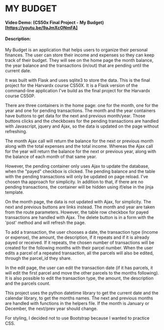 # MY BUDGET
#### Video Demo: (CS50x Final Project - My Budget)[https://youtu.be/9aJmXcONmFA]
#### Description:
My Budget is an application that helps users to organize their personal finances. The user can store their income and expenses so they can keep track of their budget. They will see on the home page the month balance, the year balance and the transactions (in/out) that are pending until the current date.

It was built with Flask and uses sqlite3 to store the data. This is the final project for the Harvardx course CS50X. It is a Flask version of the command-line application I've build as the final project for the Harvardx course CS50P.

There are three containers in the home page: one for the month, one for the year and one for pending transactions. The month and the year containers have buttons to get data for the next and previous month/year. Those buttons clicks and the checkboxes for the pending transactions are handled with Javascript, jquery and Ajax, so the data is updated on the page without refreshing.

The month Ajax call will return the balance for the next or previous month along with the total expenses and the total income. Whereas the Ajax call for the year will return the balance for the next or previous year, along with the balance of each month of that same year.

However, the pending container only uses Ajax to update the database, when the "payed" checkbox is clicked. The pending balance and the table with the pending transactions will only be updated on page reload. I've chosen tha approach for simplicity. In addition to that, if there are no pending transactions, the container will be hidden using if/else in the jinja template.

On the month page, the data is not updated with Ajax, for simplicity. The next and previous buttons are links instead. The month and year are taken from the route parameters. However, the table row checkbox for payed transactions are handled with Ajax. The delete button is in a form with the 'post' method and will refresh the page.

To add a transaction, the user chooses a date, the transaction type (income or expense), the amount, the description, if it repeats and if it is already payed or received. If it repeats, the chosen number of transactions will be created for the following months with their parcel number. When the user edits a parcel of a repeated transaction, all the parcels will also be edited, through the parcel_id they share.

In the edit page, the user can edit the transaction date (if it has parcels, it will edit the first parcel and move the other parcels to the months following). It is also possible to edit the transaction type, the amount, the description and the parcels count.

This project uses the python datetime library to get the current date and the calendar library, to get the months names. The next and previous months are handled with functions in the helpers file. If the month is January or December, the next/prev year should change.

For styling, I decided not to use Bootstrap because I wanted to practice CSS.